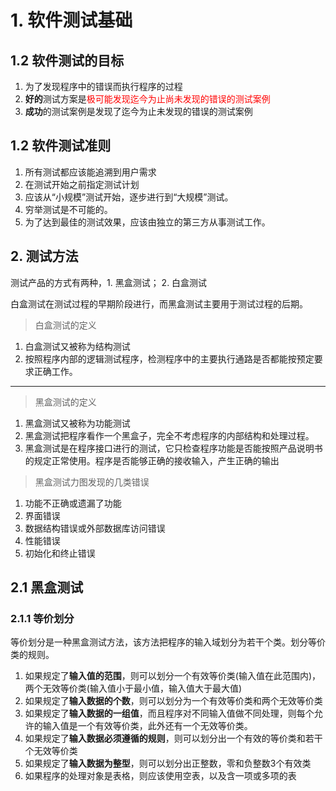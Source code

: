 # 1. 软件测试基础
## 1.2 软件测试的目标
1. 为了发现程序中的错误而执行程序的过程
2. **好的**测试方案是<font color = 'red'>极可能发现迄今为止尚未发现的错误的测试案例</font>
3. **成功**的测试案例是<font>发现了迄今为止未发现的错误的测试案例</font>

## 1.2 软件测试准则
1. 所有测试都应该能追溯到用户需求
2. 在测试开始之前指定测试计划
3. 应该从“小规模”测试开始，逐步进行到“大规模”测试。
4. 穷举测试是不可能的。
5. 为了达到最佳的测试效果，应该由独立的第三方从事测试工作。

## 2. 测试方法
测试产品的方式有两种，1. 黑盒测试； 2. 白盒测试

白盒测试在测试过程的早期阶段进行，而黑盒测试主要用于测试过程的后期。
> 白盒测试的定义
1. 白盒测试又被称为结构测试
2. 按照程序内部的逻辑测试程序，检测程序中的主要执行通路是否都能按预定要求正确工作。

---
> 黑盒测试的定义
1. 黑盒测试又被称为功能测试
2. 黑盒测试把程序看作一个黑盒子，完全不考虑程序的内部结构和处理过程。
3. 黑盒测试是在程序接口进行的测试，它只检查程序功能是否能按照产品说明书的规定正常使用。程序是否能够正确的接收输入，产生正确的输出

> 黑盒测试力图发现的几类错误

1. 功能不正确或遗漏了功能
2. 界面错误
3. 数据结构错误或外部数据库访问错误
4. 性能错误
5. 初始化和终止错误

## 2.1 黑盒测试
### 2.1.1 等价划分
等价划分是一种黑盒测试方法，该方法把程序的输入域划分为若干个类。划分等价类的规则。
1. 如果规定了**输入值的范围**，则可以划分一个有效等价类(输入值在此范围内)，两个无效等价类(输入值小于最小值，输入值大于最大值)
2. 如果规定了**输入数据的个数**，则可以划分为一个有效等价类和两个无效等价类
3. 如果规定了**输入数据的一组值**，而且程序对不同输入值做不同处理，则每个允许的输入值是一个有效等价类，此外还有一个无效等价类。
4. 如果规定了**输入数据必须遵循的规则**，则可以划分出一个有效的等价类和若干个无效等价类
5. 如果规定了**输入数据为整型**，则可以划分出正整数，零和负整数3个有效类
6. 如果程序的处理对象是表格，则应该使用空表，以及含一项或多项的表
   
